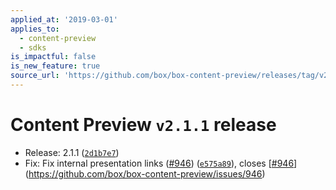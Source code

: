 ```yaml
---
applied_at: '2019-03-01'
applies_to:
  - content-preview
  - sdks
is_impactful: false
is_new_feature: true
source_url: 'https://github.com/box/box-content-preview/releases/tag/v2.1.1'
---
```


# Content Preview `v2.1.1` release


* Release: 2.1.1 ([`2d1b7e7`](https://github.com/box/box-content-preview/commit[`2d1b7e7`](https://github.com/box/box-content-preview/commit/2d1b7e7)))
* Fix: Fix internal presentation links ([#946](https://github.com/box/box-content-preview/pull/946)) ([`e575a89`](https://github.com/box/box-content-preview/commit[`e575a89`](https://github.com/box/box-content-preview/commit/e575a89))), closes [[#946](https://github.com/box/box-content-preview/pull/946)](https://github.com/box/box-content-preview/issues/946)



